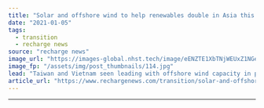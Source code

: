 ```yaml
---
title: "Solar and offshore wind to help renewables double in Asia this decade -  Fitch Solutions"
date: "2021-01-05"
tags: 
  - transition
  - recharge news
source: "recharge news"
image_url: "https://images-global.nhst.tech/image/eENZTE1XbTNjWEUxZ1NGeDJCQlB0bERyaEdPcnprZFhnN2Z0eDE0ZDFLTT0=/nhst/binary/2a9fa5fa8820186e9c184328584e9f0c"
image_fp: "/assets/img/post_thumbnails/114.jpg"
lead: "Taiwan and Vietnam seen leading with offshore wind capacity in project pipelines, the analyst said"
article_url: "https://www.rechargenews.com/transition/solar-and-offshore-wind-to-help-renewables-double-in-asia-this-decade-fitch-solutions/2-1-938872"
---
```


---
